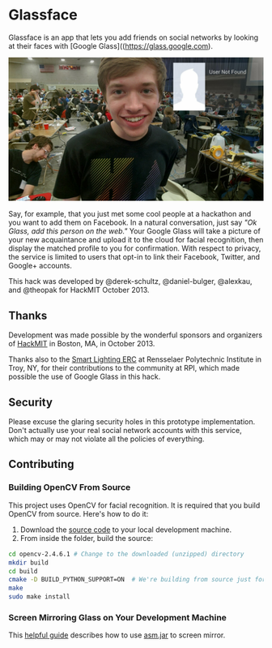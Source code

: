 # Glassface

Glassface is an app that lets you add friends on social networks by looking at their faces with [Google Glass]((https://glass.google.com).

![Screenshot](demo.jpg "Screenshot")

Say, for example, that you just met some cool people at a hackathon and you want to add them on Facebook. In a natural conversation, just say _"Ok Glass, add this person on the web."_ Your Google Glass will take a picture of your new acquaintance and upload it to the cloud for facial recognition, then display the matched profile to you for confirmation. With respect to privacy, the service is limited to users that opt-in to link their Facebook, Twitter, and Google+ accounts.

This hack was developed by @derek-schultz, @daniel-bulger, @alexkau, and @theopak for HackMIT October 2013.


## Thanks

Development was made possible by the wonderful sponsors and organizers of [HackMIT](http://www.hackmit.org/) in Boston, MA, in October 2013.

Thanks also to the [Smart Lighting ERC](http://smartlighting.rpi.edu/) at Rensselaer Polytechnic Institute in Troy, NY, for their contributions to the community at RPI, which made possible the use of Google Glass in this hack.


## Security

Please excuse the glaring security holes in this prototype implementation. Don't actually use your real social network accounts with this service, which may or may not violate all the policies of everything.


## Contributing

### Building OpenCV From Source

This project uses OpenCV for facial recognition. It is required that you build OpenCV from source. Here's how to do it:

1. Download the [source code](http://opencv.org/downloads.html) to your local development machine.
2. From inside the folder, build the source:

```bash
cd opencv-2.4.6.1 # Change to the downloaded (unzipped) directory
mkdir build
cd build
cmake -D BUILD_PYTHON_SUPPORT=ON  # We're building from source just for this feature
make
sudo make install 
```

### Screen Mirroring Glass on Your Development Machine

This [helpful guide](http://neatocode.tumblr.com/post/49566072064/mirroring-google-glass) describes how to use [asm.jar](asm.jar) to screen mirror.
